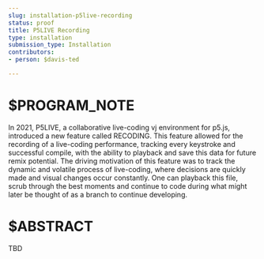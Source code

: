 ```yaml
---
slug: installation-p5live-recording
status: proof
title: P5LIVE Recording
type: installation
submission_type: Installation
contributors:
- person: $davis-ted

---
```


# $PROGRAM_NOTE

In 2021, P5LIVE, a collaborative live-coding vj environment for p5.js, introduced a new feature called RECODING. This feature allowed for the recording of a live-coding performance, tracking every keystroke and successful compile, with the ability to playback and save this data for future remix potential. The driving motivation of this feature was to track the dynamic and volatile process of live-coding, where decisions are quickly made and visual changes occur constantly. One can playback this file, scrub through the best moments and continue to code during what might later be thought of as a branch to continue developing. 

# $ABSTRACT

TBD

